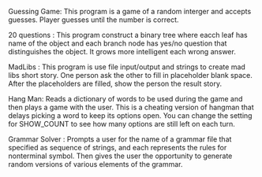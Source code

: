Guessing Game:
This program is a game of a random interger and accepts guesses. Player guesses until the number is correct.

20 questions :
This program construct a binary tree where eacch leaf has name of the object and each branch node has yes/no question that distinguishes the object. It grows more intelligent each wrong answer.

MadLibs : This program is use file input/output and strings to create mad libs short story. One person ask the other to fill in placeholder blank space. After the placeholders are filled, show the person the result story.

Hang Man: Reads a dictionary of words to be used during the game and then plays a game with the user.  This is a cheating version of hangman that delays picking a word to keep its options open.  You can change the setting for SHOW_COUNT to see
how many options are still left on each turn.

Grammar Solver : Prompts a user for the name of a grammar file that specified as sequence of strings, and each represents the rules for nonterminal symbol. Then gives the user the opportunity to generate random versions of various elements of the grammar.
